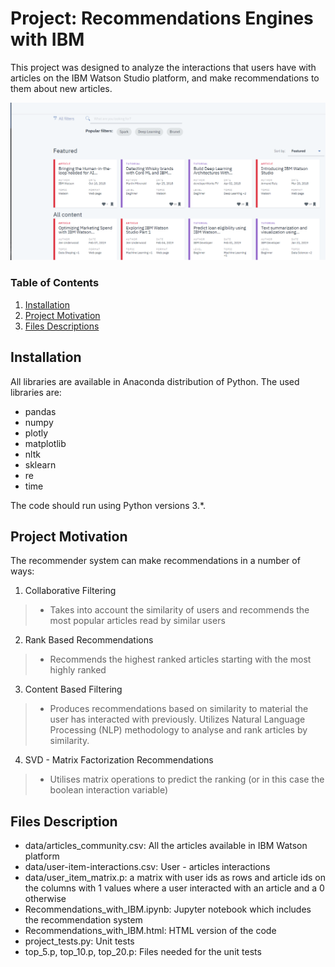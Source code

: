 # Project: Recommendations Engines with IBM

This project was designed to analyze the interactions that users have with articles on the IBM Watson Studio platform, and make recommendations to them about new articles.

![](img/IBM_Watson_platform.PNG)


### Table of Contents

1. [Installation](#installation)
2. [Project Motivation](#motivation)
3. [Files Descriptions](#files)

## Installation <a name="installation"></a>

All libraries are available in Anaconda distribution of Python. The used libraries are:

- pandas
- numpy
- plotly
- matplotlib
- nltk
- sklearn
- re
- time

The code should run using Python versions 3.*.


## Project Motivation
The recommender system can make recommendations in a number of ways:
1. Collaborative Filtering
> - Takes into account the similarity of users and recommends the most popular articles read by similar users
2. Rank Based Recommendations
> - Recommends the highest ranked articles starting with the most highly ranked 
3. Content Based Filtering
> - Produces recommendations based on similarity to material the user has interacted with previously. Utilizes Natural Language Processing (NLP) methodology to analyse and rank articles by similarity.
4. SVD - Matrix Factorization Recommendations
> - Utilises matrix operations to predict the ranking (or in this case the boolean interaction variable)  

## Files Description 

- data/articles_community.csv: All the articles available in IBM Watson platform
- data/user-item-interactions.csv: User - articles interactions
- data/user_item_matrix.p: a matrix with user ids as rows and article ids on the columns with 1 values where a user interacted with an article and a 0 otherwise
- Recommendations_with_IBM.ipynb: Jupyter notebook which includes the recommendation system
- Recommendations_with_IBM.html: HTML version of the code
- project_tests.py: Unit tests
- top_5.p, top_10.p, top_20.p: Files needed for the unit tests


